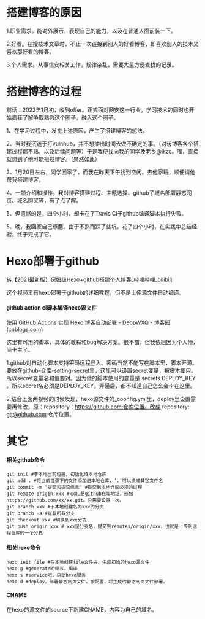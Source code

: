 # 搭建博客的原因

1.职业需求。能对外展示，表现自己的能力，以及在普通人面前装一下。

2.好看。在搜技术文章时，不止一次链接到别人的好看博客，即喜欢别人的技术又喜欢那好看的博客。

3.个人需求。从事信安相关工作，规律杂乱，需要大量方便查找的记录。

# 搭建博客的过程

前话：2022年1月初，收到offer。正式面对网安这一行业。学习技术的同时也开始疯狂了解争取熟悉这个圈子，融入这个圈子。

1、在学习过程中，发觉上述原因，产生了搭建博客的想法。

2、当时我沉迷于打vulnhub，并不想抽出时间去做不确定的事。（对该博客各个搭建过程都不熟，以及后续问题等）于是我便找向我的同学及老乡@lkzc。嘿，直接就想到了他可能搭过博客。（果然如此）

3、1月20日左右，同学回家了，而我在昨天下午找到空闲。去他家玩，顺便请他帮我搭建博客。

4、一顿介绍和操作，我对博客搭建过程、主题选择、github子域名部署静态网页、域名购买等，有了点了解。

5、但遗憾的是，四个小时，却卡在了Travis CI于github编译脚本执行失败。

5、晚，我回家自己琢磨。由于不熟而踩了些坑，花了四个小时，在实践中总结经验，终于完成了它。

# Hexo部署于github

转[【2021最新版】保姆级Hexo+github搭建个人博客_哔哩哔哩_bilibili](https://www.bilibili.com/video/BV1mU4y1j72n?p=1)

这个视频里有hexo部署于github的详细教程，但不是上传源文件自动编译。

#### github action ci脚本编译hexo源文件

[使用 GitHub Actions 实现 Hexo 博客自动部署 - DeppWXQ - 博客园 (cnblogs.com)](https://www.cnblogs.com/deppwang/p/12326906.html)

这里有可用的脚本，具体的教程和bug解决方案。很不错。但我依旧因为个人懵，而卡主了。

1.github对自动化脚本支持密码远程登入。密码当然不能写在脚本里，脚本开源。要放在github-仓库-setting-secret里，这里可以设置secret变量，被脚本使用。所以secret变量名和值要对。因为他的脚本使用的变量是 secrets.DEPLOY_KEY 。所以secret名必须是DEPLOY_KEY。弄懂后，都不知道自己怎么会卡在这里。

2.结合上面两视频的时候发现，hexo源文件的_coonfig.yml里，deploy里设置需要再修改，原：repository：https://github.com:仓库位置。改成 repository: git@github.com:仓库位置。

# 其它

#### 相关github命令

```shell
git init #于本地当前位置，初始化成本地仓库
git add . #将当前目录下的文件添加进本地仓库，‘.’可以换成其它文件名
git commit -m "提交和提交信息" #提交到本地仓库必须的过程
git remote origin xxx #xxx,是github仓库地址，形如https://github.com/xx/xx.git。只需要设置一次。
git branch xxx #于本地创建名为xxx的分支
git branch -a #查看所有分支
git checkout xxx #切换到xxx分支
git push origin xxx # xxx是分支名，提交到remotes/origin/xxx，也就是上传到远程仓库的一个分支
```

#### 相关hexo命令

```
hexo init file #在本地创建file文件夹，生成初始的hexo源文件
hexo g #generate的缩写，编译
hexo s #service吧，启动hexo服务
hexo d #deploy，部署静态网页文件，按配置，将生成的静态网页文件部署。
```

#### CNAME

在hexo的源文件的source下新建CNAME，内容为自己的域名。